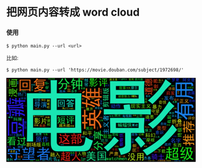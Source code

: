 # 把网页内容转成 word cloud

### 使用

	$ python main.py --url <url>

比如:

	$ python main.py --url 'https://movie.douban.com/subject/1972698/'

![example.png](example.png)
